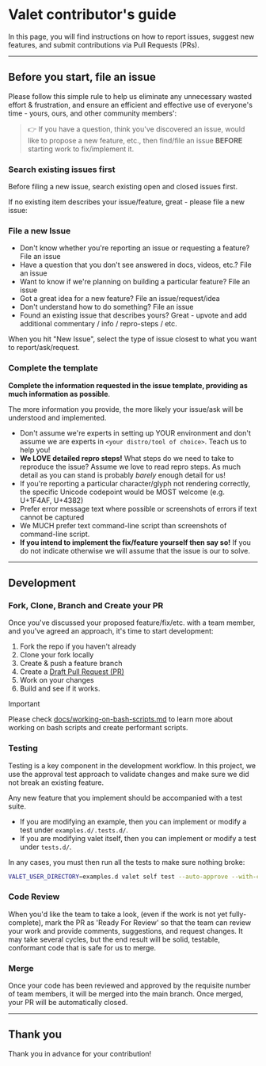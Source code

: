 # Valet contributor's guide

In this page, you will find instructions on how to report issues, suggest new features, and submit contributions via Pull Requests (PRs).

---

## Before you start, file an issue

Please follow this simple rule to help us eliminate any unnecessary wasted effort & frustration, and ensure an efficient and effective use of everyone's time - yours, ours, and other community members':

> 👉 If you have a question, think you've discovered an issue, would like to propose a new feature, etc., then find/file an issue **BEFORE** starting work to fix/implement it.

### Search existing issues first

Before filing a new issue, search existing open and closed issues first.

If no existing item describes your issue/feature, great - please file a new issue:

### File a new Issue

- Don't know whether you're reporting an issue or requesting a feature? File an issue
- Have a question that you don't see answered in docs, videos, etc.? File an issue
- Want to know if we're planning on building a particular feature? File an issue
- Got a great idea for a new feature? File an issue/request/idea
- Don't understand how to do something? File an issue
- Found an existing issue that describes yours? Great - upvote and add additional commentary / info / repro-steps / etc.

When you hit "New Issue", select the type of issue closest to what you want to report/ask/request.

### Complete the template

**Complete the information requested in the issue template, providing as much information as possible**.

The more information you provide, the more likely your issue/ask will be understood and implemented.

- Don't assume we're experts in setting up YOUR environment and don't assume we are experts in `<your distro/tool of choice>`. Teach us to help you!
- **We LOVE detailed repro steps!** What steps do we need to take to reproduce the issue? Assume we love to read repro steps. As much detail as you can stand is probably _barely_ enough detail for us!
- If you're reporting a particular character/glyph not rendering correctly, the specific Unicode codepoint would be MOST welcome (e.g. U+1F4AF, U+4382)
- Prefer error message text where possible or screenshots of errors if text cannot be captured
- We MUCH prefer text command-line script than screenshots of command-line script.
- **If you intend to implement the fix/feature yourself then say so!** If you do not indicate otherwise we will assume that the issue is our to solve.

---

## Development

### Fork, Clone, Branch and Create your PR

Once you've discussed your proposed feature/fix/etc. with a team member, and you've agreed an approach, it's time to start development:

1. Fork the repo if you haven't already
2. Clone your fork locally
3. Create & push a feature branch
4. Create a [Draft Pull Request (PR)](https://github.blog/2019-02-14-introducing-draft-pull-requests/)
5. Work on your changes
6. Build and see if it works.

> [!IMPORTANT]
> Please check [docs/working-on-bash-scripts.md](docs/working-on-bash-scripts.md) to learn more about working on bash scripts and create performant scripts.

### Testing

Testing is a key component in the development workflow. In this project, we use the approval test approach to validate changes and make sure we did not break an existing feature.

Any new feature that you implement should be accompanied with a test suite.

- If you are modifying an example, then you can implement or modify a test under `examples.d/.tests.d/`.
- If you are modifying valet itself, then you can implement or modify a test under `tests.d/`.

In any cases, you must then run all the tests to make sure nothing broke:

```bash
VALET_USER_DIRECTORY=examples.d valet self test --auto-approve --with-core
```

### Code Review

When you'd like the team to take a look, (even if the work is not yet fully-complete), mark the PR as 'Ready For Review' so that the team can review your work and provide comments, suggestions, and request changes. It may take several cycles, but the end result will be solid, testable, conformant code that is safe for us to merge.

### Merge

Once your code has been reviewed and approved by the requisite number of team members, it will be merged into the main branch. Once merged, your PR will be automatically closed.

---

## Thank you

Thank you in advance for your contribution!
